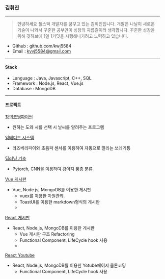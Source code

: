 ### 김휘진
------------------------------
>안녕하세요 풀스택 개발자를 꿈꾸고 있는 김휘진입니다. 
>개발은 나날이 새로운 기술이 나와서 꾸준한 공부만이 성장의 지름길이라 생각합니다. 
>꾸준한 성장을 위해 깃허브에 1일 1커밋을 시행해나가려고 노력하고 있습니다. 
+ Github : github.com/kwj5584
+ Email : kvvj5584@gmail.com
---------------------------
#### Stack
+ Language : Java, Javascript, C++, SQL
+ Framework : Node.js, React, Vue.js
+ Database : MongoDB
------------------------
#### 프로젝트
[창의코딩파이썬](https://github.com/kwj5584/2019_Creative_Coding_Python)
+ 원하는 도와 시를 선택 시 날씨를 알려주는 프로그램

[임베디드 시스템](https://github.com/kwj5584/2019_Embedded-project)
+ 라즈베리파이와 초음파 센서를 이용하여 자동으로 열리는 쓰레기통

[딥러닝 기초](https://github.com/kwj5584/2020_Dog_Breed_Classification)
+ Pytorch, CNN을 이용하여 강아지 품종 분류

[Vue 게시판](https://github.com/kwj5584/Vue-board)
+ Vue, Node.js, MongoDB를 이용한 게시판
  + vuex를 이용한 자원관리.
  + ToastUI를 이용한 markdown형식의 게시판
  + 
[React 게시판](https://github.com/kwj5584/React-Board)
+ React, Node.js, MongoDB를 이용한 게시판
  + Vue 게시판 구조 Refactoring
  + Functional Component, LifeCycle hook 사용
  + 
[React Youtube](https://github.com/kwj5584/React-Youtube)
+ React, Node.js, MongoDB를 이용한 Yotube페이지 클론코딩
  + Functional Component, LifeCycle hook 사용

